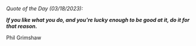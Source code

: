 *Quote of the Day (03/18/2023):*

_**If you like what you do, and you're lucky enough to be good at it, do it for that reason.**_

Phil Grimshaw